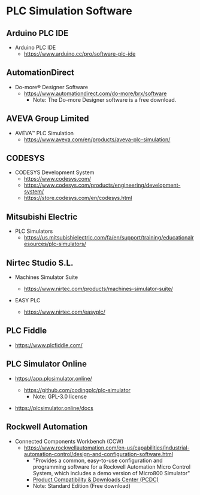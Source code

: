 
# PLC Simulation Software 

## Arduino PLC IDE

- Arduino PLC IDE 
  + https://www.arduino.cc/pro/software-plc-ide



## AutomationDirect 

- Do-more® Designer Software
  + https://www.automationdirect.com/do-more/brx/software
    * Note: The Do-more Designer software is a free download.



## AVEVA Group Limited

- AVEVA™ PLC Simulation
  + https://www.aveva.com/en/products/aveva-plc-simulation/



## CODESYS 

- CODESYS Development System
  + https://www.codesys.com/
  + https://www.codesys.com/products/engineering/development-system/
  + https://store.codesys.com/en/codesys.html  



## Mitsubishi Electric 

- PLC Simulators
  + https://us.mitsubishielectric.com/fa/en/support/training/educationalresources/plc-simulators/



## Nirtec Studio S.L.

- Machines Simulator Suite 
  + https://www.nirtec.com/products/machines-simulator-suite/

- EASY PLC 
  + https://www.nirtec.com/easyplc/



## PLC Fiddle 

- https://www.plcfiddle.com/



## PLC Simulator Online

- https://app.plcsimulator.online/
  * https://github.com/codingplc/plc-simulator
    * Note: GPL-3.0 license 

- https://plcsimulator.online/docs



## Rockwell Automation

- Connected Components Workbench (CCW)
  + https://www.rockwellautomation.com/en-us/capabilities/industrial-automation-control/design-and-configuration-software.html    
    * "Provides a common, easy-to-use configuration and programming software for a Rockwell Automation Micro Control System, which includes a demo version of Micro800 Simulator"
    * [Product Compatibility & Downloads Center (PCDC)](https://compatibility.rockwellautomation.com/Pages/MultiProductFindDownloads.aspx?crumb=112&mode=3&refSoft=1&versions=57681)
    * Note: Standard Edition (Free download)

    


